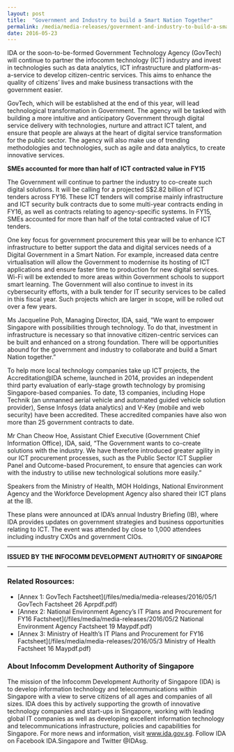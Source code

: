 ```yaml
---
layout: post
title:  "Government and Industry to build a Smart Nation Together"
permalink: /media/media-releases/government-and-industry-to-build-a-smart-nation-together
date: 2016-05-23
---
```

IDA or the soon-to-be-formed Government Technology Agency (GovTech) will continue to partner the infocomm technology (ICT) industry and invest in technologies such as data analytics, ICT infrastructure and platform-as-a-service to develop citizen-centric services. This aims to enhance the quality of citizens’ lives and make business transactions with the government easier.

GovTech, which will be established at the end of this year, will lead technological transformation in Government.  The agency will be tasked with building a more intuitive and anticipatory Government through digital service delivery with technologies, nurture and attract ICT talent, and ensure that people are always at the heart of digital service transformation for the public sector. The agency will also make use of trending methodologies and technologies, such as agile and data analytics, to create innovative services. 

**SMEs accounted for more than half of ICT contracted value in FY15**

The Government will continue to partner the industry to co-create such digital solutions. It will be calling for a projected S$2.82 billion of ICT tenders across FY16. These ICT tenders will comprise mainly infrastructure and ICT security bulk contracts due to some multi-year contracts ending in FY16, as well as contracts relating to agency-specific systems. In FY15, SMEs accounted for more than half of the total contracted value of ICT tenders. 

One key focus for government procurement this year will be to enhance ICT infrastructure to better support the data and digital services needs of a Digital Government in a Smart Nation. For example, increased data centre virtualisation will allow the Government to modernise its hosting of ICT applications and ensure faster time to production for new digital services.  Wi-Fi will be extended to more areas within Government schools to support smart learning. The Government will also continue to invest in its cybersecurity efforts, with a bulk tender for IT security services to be called in this fiscal year. Such projects which are larger in scope, will be rolled out over a few years.

Ms Jacqueline Poh, Managing Director, IDA, said, “We want to empower Singapore with possibilities through technology. To do that, investment in infrastructure is necessary so that innovative citizen-centric services can be built and enhanced on a strong foundation. There will be opportunities abound for the government and industry to collaborate and build a Smart Nation together.”

To help more local technology companies take up ICT projects, the Accreditation@IDA scheme, launched in 2014, provides an independent third party evaluation of early-stage growth technology by promising Singapore-based companies. To date, 13 companies, including Hope Technik (an unmanned aerial vehicle and automated guided vehicle solution provider), Sense Infosys (data analytics) and V-Key (mobile and web security) have been accredited. These accredited companies have also won more than 25 government contracts to date.

Mr Chan Cheow Hoe, Assistant Chief Executive (Government Chief Information Office), IDA, said, “The Government wants to co-create solutions with the industry. We have therefore introduced greater agility in our ICT procurement processes, such as the Public Sector ICT Supplier Panel and Outcome-based Procurement, to ensure that agencies can work with the industry to utilise new technological solutions more easily.”

Speakers from the Ministry of Health, MOH Holdings, National Environment Agency and the Workforce Development Agency also shared their ICT plans at the IB. 

These plans were announced at IDA’s annual Industry Briefing (IB), where IDA provides updates on government strategies and business opportunities relating to ICT. The event was attended by close to 1,000 attendees including industry CXOs and government CIOs.

---

**ISSUED BY THE INFOCOMM DEVELOPMENT AUTHORITY OF SINGAPORE**

---

### **Related Rosources:**
* [Annex 1: GovTech Factsheet](/files/media/media-releases/2016/05/1 GovTech  Factsheet 26 Aprpdf.pdf)
* [Annex 2: National Environment Agency’s IT Plans and Procurement for FY16 Factsheet](/files/media/media-releases/2016/05/2 National Environment Agency  Factsheet 19 Maypdf.pdf)
* [Annex 3: Ministry of Health’s IT Plans and Procurement for FY16 Factsheet](/files/media/media-releases/2016/05/3 Ministry of Health  Factsheet 16 Maypdf.pdf)

### **About Infocomm Development Authority of Singapore**
The mission of the Infocomm Development Authority of Singapore (IDA) is to develop information technology and telecommunications within Singapore with a view to serve citizens of all ages and companies of all sizes. IDA does this by actively supporting the growth of innovative technology companies and start-ups in Singapore, working with leading global IT companies as well as developing excellent information technology and telecommunications infrastructure, policies and capabilities for Singapore. For more news and information, visit www.ida.gov.sg. Follow IDA on Facebook IDA.Singapore and Twitter @IDAsg.
